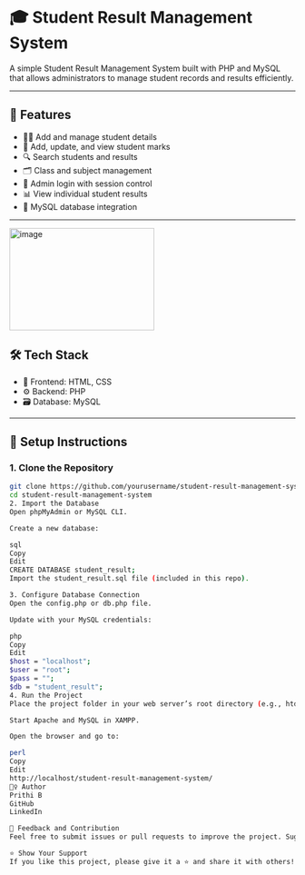 # 🎓 Student Result Management System

A simple Student Result Management System built with PHP and MySQL that allows administrators to manage student records and results efficiently.

---

## 📌 Features

- 🧑‍🎓 Add and manage student details
- 🧾 Add, update, and view student marks
- 🔍 Search students and results
- 🗂️ Class and subject management
- 🔐 Admin login with session control
- 📊 View individual student results
- 💾 MySQL database integration

---

<img width="255" height="180" alt="image" src="https://github.com/user-attachments/assets/458ec390-c0f1-4e96-b5ce-d6ce96ebbd35" />

## 🛠️ Tech Stack

- 🧱 Frontend: HTML, CSS
- ⚙️ Backend: PHP
- 🗃️ Database: MySQL

---

## 🔧 Setup Instructions

### 1. Clone the Repository

```bash
git clone https://github.com/yourusername/student-result-management-system.git
cd student-result-management-system
2. Import the Database
Open phpMyAdmin or MySQL CLI.

Create a new database:

sql
Copy
Edit
CREATE DATABASE student_result;
Import the student_result.sql file (included in this repo).

3. Configure Database Connection
Open the config.php or db.php file.

Update with your MySQL credentials:

php
Copy
Edit
$host = "localhost";
$user = "root";
$pass = "";
$db = "student_result";
4. Run the Project
Place the project folder in your web server’s root directory (e.g., htdocs for XAMPP).

Start Apache and MySQL in XAMPP.

Open the browser and go to:

perl
Copy
Edit
http://localhost/student-result-management-system/
🙋‍♀️ Author
Prithi B
GitHub
LinkedIn

📣 Feedback and Contribution
Feel free to submit issues or pull requests to improve the project. Suggestions and improvements are always welcome!

⭐ Show Your Support
If you like this project, please give it a ⭐ and share it with others!
